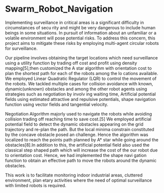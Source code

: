 # Swarm_Robot_Navigation

 Implementing surveillance in critical areas is a significant difficulty in circumstances of secu
rity and might be very dangerous to include human beings in some situations. In pursuit of
 information about an unfamiliar or a volatile environment will pose potential risks. To address
 this concern, this project aims to mitigate these risks by employing multi-agent circular robots
 for surveillance.
 
 Our pipeline involves obtaining the target locations which need surveillance using a utility
 function by trading off cost and profit using density mapping[5],then customized the A star
 algorithm with orientation cost to plan the shortest path for each of the robots among the lo
cations available. We employed Linear Quadratic Regulator (LQR) to control the movement of
 the robots. We tackled multiple cases for collision avoidance with known, dynamic(unknown)
 obstacles and among the other robot agents using strategies such as negotiation by involv
ing waiting time, Artificial potential fields using estimated attractive and repulsive potentials,
 shape navigation function using vector fields and tangential velocity.
 
 Negotiation Algorithm majorly used to navigate the robots while avoiding collision trading
 off reaching time to save cost.[5] We employed artificial potential field to detect the dynamic
 obstacles appearing on the grid trajectory and re-plan the path. But the local minima constrain
 constituted by the concave obstacle posed an challenge. Hence the algorithm was localized to
 reach the points path planned by A* star while going around the obstacles[8].In addition to
 this, the artificial potential field  also used the classical step shaped path which will increase
 the cost of the our robot due to orientation cost. Hence, we had implemented the shape navi
gation function to obtain an effective path to move the robots around the dynamic obstacles.

 This work is to facilitate monitoring indoor industrial areas, cluttered environment, plan
etary activities where the need of optimal surveillance with limited robots is required.
